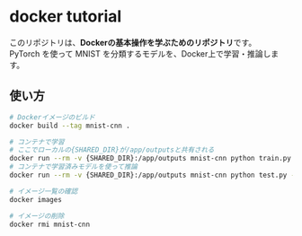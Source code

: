 # docker tutorial
このリポジトリは、**Dockerの基本操作を学ぶためのリポジトリ**です。  
PyTorch を使って MNIST を分類するモデルを、Docker上で学習・推論します。

## 使い方
```bash
# Dockerイメージのビルド
docker build --tag mnist-cnn .

# コンテナで学習
# ここでローカルの{SHARED_DIR}が/app/outputsと共有される
docker run --rm -v {SHARED_DIR}:/app/outputs mnist-cnn python train.py --save-path outputs/mnist_cnn.pth
# コンテナで学習済みモデルを使って推論
docker run --rm -v {SHARED_DIR}:/app/outputs mnist-cnn python test.py --model-path outputs/mnist_cnn.pth

# イメージ一覧の確認
docker images

# イメージの削除
docker rmi mnist-cnn
